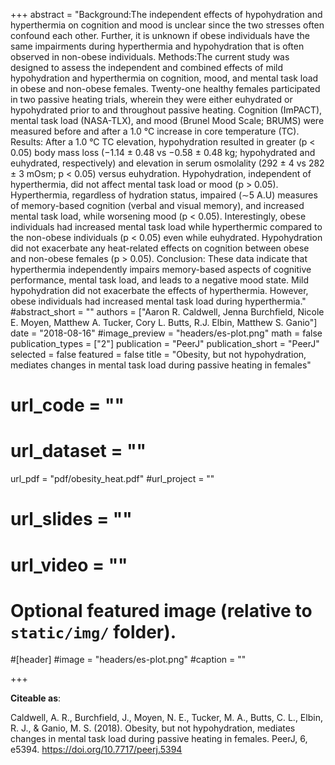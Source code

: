 +++
abstract = "Background:The independent effects of hypohydration and hyperthermia on cognition and mood is unclear since the two stresses often confound each other. Further, it is unknown if obese individuals have the same impairments during hyperthermia and hypohydration that is often observed in non-obese individuals. Methods:The current study was designed to assess the independent and combined effects of mild hypohydration and hyperthermia on cognition, mood, and mental task load in obese and non-obese females. Twenty-one healthy females participated in two passive heating trials, wherein they were either euhydrated or hypohydrated prior to and throughout passive heating. Cognition (ImPACT), mental task load (NASA-TLX), and mood (Brunel Mood Scale; BRUMS) were measured before and after a 1.0 °C increase in core temperature (TC). Results: After a 1.0 °C TC elevation, hypohydration resulted in greater (p < 0.05) body mass loss (−1.14 ± 0.48 vs −0.58 ± 0.48 kg; hypohydrated and euhydrated, respectively) and elevation in serum osmolality (292 ± 4 vs 282 ± 3 mOsm; p < 0.05) versus euhydration. Hypohydration, independent of hyperthermia, did not affect mental task load or mood (p > 0.05). Hyperthermia, regardless of hydration status, impaired (∼5 A.U) measures of memory-based cognition (verbal and visual memory), and increased mental task load, while worsening mood (p < 0.05). Interestingly, obese individuals had increased mental task load while hyperthermic compared to the non-obese individuals (p < 0.05) even while euhydrated. Hypohydration did not exacerbate any heat-related effects on cognition between obese and non-obese females (p > 0.05). Conclusion: These data indicate that hyperthermia independently impairs memory-based aspects of cognitive performance, mental task load, and leads to a negative mood state. Mild hypohydration did not exacerbate the effects of hyperthermia. However, obese individuals had increased mental task load during hyperthermia."
#abstract_short = ""
authors = ["Aaron R. Caldwell, Jenna Burchfield, Nicole E. Moyen, Matthew A. Tucker, Cory L. Butts, R.J. Elbin, Matthew S. Ganio"]
date = "2018-08-16"
#image_preview = "headers/es-plot.png"
math = false
publication_types = ["2"]
publication = "PeerJ"
publication_short = "PeerJ"
selected = false
featured = false
title = "Obesity, but not hypohydration, mediates changes in mental task load during passive heating in females"
# url_code = ""
# url_dataset = ""
url_pdf = "pdf/obesity_heat.pdf"
#url_project = ""
# url_slides = ""
# url_video = ""



# Optional featured image (relative to `static/img/` folder).
#[header]
#image = "headers/es-plot.png"
#caption = ""

+++

**Citeable as**:

Caldwell, A. R., Burchfield, J., Moyen, N. E., Tucker, M. A., Butts, C. L., Elbin, R. J., & Ganio, M. S. (2018). Obesity, but not hypohydration, mediates changes in mental task load during passive heating in females. PeerJ, 6, e5394. https://doi.org/10.7717/peerj.5394
